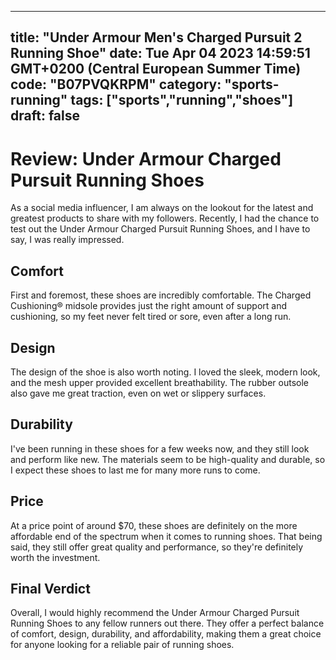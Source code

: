 
---
title: "Under Armour Men's Charged Pursuit 2 Running Shoe" 
date: Tue Apr 04 2023 14:59:51 GMT+0200 (Central European Summer Time)
code: "B07PVQKRPM"
category: "sports-running"
tags: ["sports","running","shoes"] 
draft: false
---
    
# Review: Under Armour Charged Pursuit Running Shoes

As a social media influencer, I am always on the lookout for the latest and greatest products to share with my followers. Recently, I had the chance to test out the Under Armour Charged Pursuit Running Shoes, and I have to say, I was really impressed.

## Comfort

First and foremost, these shoes are incredibly comfortable. The Charged Cushioning® midsole provides just the right amount of support and cushioning, so my feet never felt tired or sore, even after a long run.

## Design

The design of the shoe is also worth noting. I loved the sleek, modern look, and the mesh upper provided excellent breathability. The rubber outsole also gave me great traction, even on wet or slippery surfaces.

## Durability

I've been running in these shoes for a few weeks now, and they still look and perform like new. The materials seem to be high-quality and durable, so I expect these shoes to last me for many more runs to come.

## Price

At a price point of around $70, these shoes are definitely on the more affordable end of the spectrum when it comes to running shoes. That being said, they still offer great quality and performance, so they're definitely worth the investment.

## Final Verdict

Overall, I would highly recommend the Under Armour Charged Pursuit Running Shoes to any fellow runners out there. They offer a perfect balance of comfort, design, durability, and affordability, making them a great choice for anyone looking for a reliable pair of running shoes.